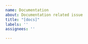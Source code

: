 ```yaml
---
name: Documentation
about: Documentation related issue
title: "[docs]"
labels: ''
assignees: ''

---
```



